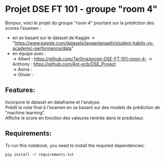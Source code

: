 # **Projet DSE FT 101 - groupe "room 4"**
Bonjour, voici le projet du groupe "room 4" pourtant sur la prédiction des scores l'examen :

* en se basant sur le dataset de Kaggle -> "https://www.kaggle.com/datasets/jayaantanaath/student-habits-vs-academic-performance/data"  
* en équipe avec :  
-> Albert : https://github.com/Ter0rra/projet-DSE-FT-101-room-4- 
-> Anthony : https://github.com/Ant-gcb/DSE_Project  
-> Asma :  
-> Olivier :    

## **Features:**  
Incorpore le dataset en dataframe et l'analyse.  
Prédit la note final à l'examen en se basant sur des models de prédiction de "machine learning".  
Affiche le score en fonction des valeures rentrée dans le predicteur.  
## **Requirements:**  
To run this notebook, you need to install the required dependencies:  

`pip install -r requirements.txt ` 

